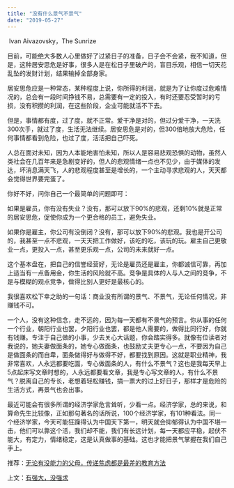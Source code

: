 ```yaml
---
title: "没有什么景气不景气"
date: "2019-05-27"
---
```


 Ivan Aivazovsky，The Sunrize

  

目前，可能绝大多数人心里做好了过紧日子的准备，日子会不会紧，我不知道，但是，这种居安思危是好事，很多人是在松日子里破产的，盲目乐观，相信一切天花乱坠的发财计划，结果输掉全部身家。

居安思危应是一种常态，某种程度上说，你所得的利润，就是为了让你度过危难情况的，总会有一段时间挣钱不易，总需要有一定的投入，有时还要忍受暂时的亏损，没有积攒的利润，在这些阶段，企业可能就活不下去。

但是，事情都有度，过了度，就不正常。爱干净是对的，但过分爱干净，一天洗300次手，就过了度，生活无法继续。居安思危是对的，但300倍地放大危险，任何事情都看到危险，也过了度，活活把自己吓死。

人总在面对未知，因为人本能地害怕未知，所以人是容易悲观恐惧的动物，虽然人类社会在几百年来是急剧变好的，但人的悲观情绪一点也不见少，由于媒体的发达，坏消息满天飞，人的悲观程度甚至是增长的，一个主动寻求悲观的人，天天都会觉得世界要完蛋了。

你好不好，问你自己一个最简单的问题即可：

如果是雇员，你有没有失业？没有，那可以放下90%的悲观，还剩10%就是正常的居安思危，促使你成为一个更合格的员工，避免失业。

如果你是雇主，你公司有没倒闭？没有，那可以放下90%的悲观。我也是开公司的，我甚至一点不悲观，一天天把工作做好，该吃的吃，该玩的玩。雇主自己更敬业一点，更投入一点，甚至更乐观一点，公司的未来就好一点。

这个基本盘在，把自己的信誉经营好，无论是雇员还是雇主，你都诚信可靠，再加上适当有一点备用金，你生活的风险就不高。竞争是具体的人与人之间的竞争，不是与模糊的观点竞争，做得比别人更好是最核心的。

我很喜欢松下幸之助的一句话：商业没有所谓的景气、不景气，无论任何情况，非赚钱不可。

一个人，没有这种信念，走不远的，因为每一天都有不景气的预言。你从事的任何一个行业，朝阳行业也罢，夕阳行业也罢，都是他人需要的，做得比同行好，你就有钱赚。专注于自己做的小事，少去关心大话题，你会踏实得多。就像有位读者对我说的，她夫妻做面条的，她专心做面条，也鼓励丈夫更专心一点，不要因为自己是做面条的而自卑，面条做得好与做得不好，都要找到原因。这就是职业精神，我非常喜欢，人永远都要吃面，专心做面条的人，有什么不景气？这也是我每天早上5点起床写文章时想的，人永远都要看文章，我是专心写文章的人，有什么不景气？脱离自己的专长，老想着轻松赚钱，搞一票大的过上好日子，那样才是危险的生活方式，再景气也会出事。

最近可能会有很多所谓的经济学家危言耸听，少看一点。经济学家，总的来说，和算命先生比较像，正如那句著名的话所说，100个经济学家，有101种看法。同一个经济学家，今天可能狂躁得认为中国天下第一，明天就会抑郁得认为中国不堪一击，他们可以靠这个活，我们却不能，我们有长远计划，每一天都应平稳，起伏不能大，有定力，情绪稳定，这是认真做事的基础。这也才能把景气掌握在我们自己手上。

  

推荐：[无论有没能力的父母，传递焦虑都是最差的教育方法](http://mp.weixin.qq.com/s?__biz=MjM5NDU0Mjk2MQ==&mid=2651630502&idx=1&sn=fa35a8175e2e114d8567c8bcaeb5e426&chksm=bd7e2fb88a09a6aec97e321983298d52388e5d0f2d9a647ff858d642dac0658edb530222c1c9&scene=21#wechat_redirect)  

上文：[有强大，没强求](http://mp.weixin.qq.com/s?__biz=MjM5NDU0Mjk2MQ==&mid=2651633612&idx=1&sn=473ceb7749ecb41051d015eb7cbf52a7&chksm=bd7e33d28a09bac426f30bdd9a143e0e18996058a4dae62b16f45c63fd1b4a272aa03b912636&scene=21#wechat_redirect)
